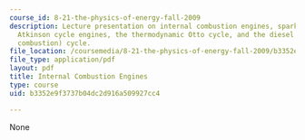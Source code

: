 ```yaml
---
course_id: 8-21-the-physics-of-energy-fall-2009
description: Lecture presentation on internal combustion engines, spark ignition engines,
  Atkinson cycle engines, the thermodynamic Otto cycle, and the diesel (constant pressure
  combustion) cycle.
file_location: /coursemedia/8-21-the-physics-of-energy-fall-2009/b3352e9f3737b04dc2d916a509927cc4_MIT8_21s09_lec11.pdf
file_type: application/pdf
layout: pdf
title: Internal Combustion Engines
type: course
uid: b3352e9f3737b04dc2d916a509927cc4

---
```

None